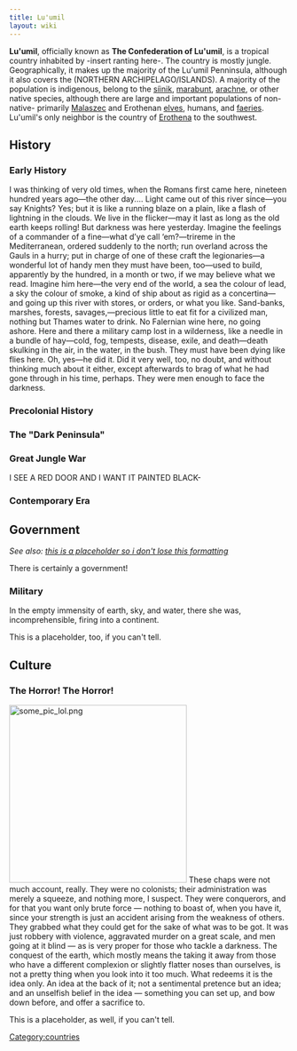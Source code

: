 ```yaml
---
title: Lu'umil
layout: wiki
---
```

**Lu'umil**, officially known as **The Confederation of Lu'umil**, is a
tropical country inhabited by -insert ranting here-. The country is
mostly jungle. Geographically, it makes up the majority of the Lu'umil
Penninsula, although it also covers the (NORTHERN ARCHIPELAGO/ISLANDS).
A majority of the population is indigenous, belong to the
[síinik](síinik "wikilink"), [marabunt](marabunt "wikilink"),
[arachne](arachne "wikilink"), or other native species, although there
are large and important populations of non-native- primarily
[Malaszec](Malaszec "wikilink") and Erothenan [elves](Elf "wikilink"),
humans, and [faeries](Faerie "wikilink"). Lu'umil's only neighbor is the
country of [Erothena](Erothena "wikilink") to the southwest.

## History

### Early History

I was thinking of very old times, when the Romans first came here,
nineteen hundred years ago—the other day.... Light came out of this
river since—you say Knights? Yes; but it is like a running blaze on a
plain, like a flash of lightning in the clouds. We live in the
flicker—may it last as long as the old earth keeps rolling! But darkness
was here yesterday. Imagine the feelings of a commander of a fine—what
d’ye call ‘em?—trireme in the Mediterranean, ordered suddenly to the
north; run overland across the Gauls in a hurry; put in charge of one of
these craft the legionaries—a wonderful lot of handy men they must have
been, too—used to build, apparently by the hundred, in a month or two,
if we may believe what we read. Imagine him here—the very end of the
world, a sea the colour of lead, a sky the colour of smoke, a kind of
ship about as rigid as a concertina—and going up this river with stores,
or orders, or what you like. Sand-banks, marshes, forests,
savages,—precious little to eat fit for a civilized man, nothing but
Thames water to drink. No Falernian wine here, no going ashore. Here and
there a military camp lost in a wilderness, like a needle in a bundle of
hay—cold, fog, tempests, disease, exile, and death—death skulking in the
air, in the water, in the bush. They must have been dying like flies
here. Oh, yes—he did it. Did it very well, too, no doubt, and without
thinking much about it either, except afterwards to brag of what he had
gone through in his time, perhaps. They were men enough to face the
darkness.

### Precolonial History

### The "Dark Peninsula"

### Great Jungle War

I SEE A RED DOOR AND I WANT IT PAINTED BLACK-

### Contemporary Era

## Government

*See also: [this is a placeholder so i don't lose this
formatting](this_is_a_placeholder_so_i_don't_lose_this_formatting "wikilink")*

There is certainly a government!

### Military

In the empty immensity of earth, sky, and water, there she was,
incomprehensible, firing into a continent.

This is a placeholder, too, if you can't tell.

## Culture

### The Horror! The Horror!

<img src="some_pic_lol.png" title="some_pic_lol.png" width="320"
alt="some_pic_lol.png" /> These chaps were not much account, really.
They were no colonists; their administration was merely a squeeze, and
nothing more, I suspect. They were conquerors, and for that you want
only brute force — nothing to boast of, when you have it, since your
strength is just an accident arising from the weakness of others. They
grabbed what they could get for the sake of what was to be got. It was
just robbery with violence, aggravated murder on a great scale, and men
going at it blind — as is very proper for those who tackle a darkness.
The conquest of the earth, which mostly means the taking it away from
those who have a different complexion or slightly flatter noses than
ourselves, is not a pretty thing when you look into it too much. What
redeems it is the idea only. An idea at the back of it; not a
sentimental pretence but an idea; and an unselfish belief in the idea —
something you can set up, and bow down before, and offer a sacrifice to.

This is a placeholder, as well, if you can't tell.

[Category:countries](Category:countries "wikilink")